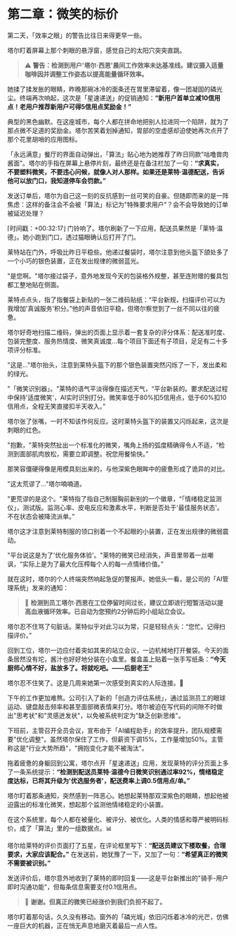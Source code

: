# 第二章：微笑的标价

第二天，「效率之眼」的警告比往日来得更早一些。

塔尔盯着屏幕上那个刺眼的悬浮窗，感觉自己的太阳穴突突直跳。

> ⚠️ **警告：检测到用户'塔尔·西恩'晨间工作效率未达基准线。建议摄入适量咖啡因并调整工作姿态以提高能量循环效率。**

她揉了揉发胀的眼睛，昨晚那碗冰冷的面条还在胃里滞留着，像一团凝固的磷光尘。终端再次响起，这次是「星速递送」的促销通知：**“新用户首单立减10信用点！老用户推荐新用户可得5信用点奖励金！”**

典型的黑色幽默。在这座城市，每个人都在拼命地把别人拉进同一个陷阱，就为了那点微不足道的奖励金。塔尔苦笑着划掉通知，胃部的空虚感却迫使她再次点开了那个花里胡哨的应用图标。

「永远满意」餐厅的界面自动弹出，「算法」贴心地为她推荐了昨日同款"咕噜兽肉酱面"。塔尔的手指在屏幕上悬停片刻，最终还是在备注栏加了一句：**“求真实，不要塑料微笑，不要违心问候，就像人对人那样。如果还是莱特·温德配送，告诉他可以放门口，我知道停车会罚款。”**

发送订单后，塔尔为自己这一刻的反抗感到一丝可笑的自豪。但随即而来的是一阵焦虑：这样的备注会不会被「算法」标记为"特殊要求用户"？会不会导致她的订单被延迟处理？

⌈时间戳：+00:32:17⌋ 门铃响了。塔尔刷新了一下应用，配送员果然是「莱特·温德」。她小跑到门口，透过猫眼确认后打开了门。

莱特站在门外，呼吸比昨日平稳些。他递过餐袋时，塔尔注意到他头盔下颌处多了一个小巧的银色装置，正在发出规律的微弱蓝光。

"是您啊。"塔尔接过袋子，意外地发现今天的包装格外规整，甚至连附赠的餐具包都工整地贴在侧面。

莱特点点头，指了指餐袋上新贴的一张二维码贴纸：“平台新规，扫描评价可以为我增加'真诚服务'积分。”他的声音依旧平稳，但塔尔察觉到了一丝不同以往的疲惫。

塔尔好奇地扫描二维码，弹出的页面上显示着一套复杂的评分体系：配送准时度、包装完整度、服务热情度、微笑真诚度...每个项目下面还有子项目，足足有二十多项评分标准。

"这是..."塔尔抬头，注意到莱特头盔下的那个银色装置突然闪烁了一下，发出柔和的绿光。

"「微笑识别器」。"莱特的语气平淡得像在描述天气，“平台新装的。要求配送过程中保持'适度微笑'，AI实时识别打分。微笑率低于80%扣5信用点，低于60%扣10信用点，全程无笑直接扣半天收入。”

塔尔张了张嘴，一时不知该作何反应。这时莱特头盔下的装置又闪烁起来，这次是刺眼的红色。

"抱歉，"莱特突然扯出一个标准化的微笑，嘴角上扬的弧度精确得令人不适，“检测到面部肌肉放松，需要立即调整。祝您用餐愉快。”

那笑容僵硬得像是用模具刻出来的，与他深紫色眼眸中的疲惫形成了诡异的对比。

"这太荒谬了..."塔尔喃喃道。

"更荒谬的是这个。"莱特指了指自己制服胸前新别的一个徽章，“「情绪稳定监测仪」，测试版。监测心率、皮电反应和激素水平，判断是否处于'最佳服务状态'。不在状态会被降流派单。”

塔尔这才注意到莱特制服的领口别着一个不起眼的小装置，正在发出规律的微弱震动。

"平台说这是为了'优化服务体验'。"莱特的微笑已经消失，声音里带着一丝嘲讽，“实际上是为了最大化压榨每个人的每一点情绪价值。”

就在这时，塔尔的个人终端突然响起急促的警报声。她低头一看，是公司的「AI管理系统」发来的通知：

> 🔴 **检测到员工塔尔·西恩在工位停留时间过长，建议立即进行短暂活动以提高血液循环效率。已自动为您预约2分钟后的小组站立会议。**

塔尔忍不住骂了句脏话。莱特似乎对此习以为常，只是轻轻点头：“您忙。记得扫描评价。”

回到工位，塔尔一边应付着突如其来的站立会议，一边机械地打开餐袋。今天的面条居然没有坨，酱汁也好好地分装在小盒里。餐盒盖上贴着一张手写纸条：**“今天厨师心情不好，盐放多了。将就吃吧。——后厨老王”**

塔尔忍不住笑了。这是几周来她第一次感受到真实的人际连接。💫

下午的工作更加难熬。公司引入了新的「创造力评估系统」，通过监测员工的眼球运动、键盘敲击频率和甚至面部微表情来打分。塔尔被迫在写代码的间隙不时做出"思考状"和"灵感迸发状"，以免被系统判定为"缺乏创新思维"。

下班前，主管召开全员会议，宣布由于「AI编程助手」的效率提升，团队规模需要"优化调整"。虽然塔尔保住了工作，但薪资下调15%，工作量增加50%。主管称这是"行业大势所趋"，"拥抱变化才能不被淘汰"。

拖着疲惫的身躯回到公寓，塔尔点开「星速递送」应用，发现莱特的评分页面上多了一条系统提示：**“检测到配送员莱特·温德今日微笑识别通过率92%，情绪稳定度达标，已将其升级为'优选服务者'，配送费率上调0.5信用点/单。”**

塔尔盯着那条通知，突然感到一阵恶心。她想起莱特那双深紫色的眼睛，想起他被迫露出的标准化微笑，想起那个监测他情绪稳定的小装置。

在这个系统里，每个人都在被量化、被评分、被优化。人类的情感和尊严被明码标价，成了「算法」里的一组数据点。📊

塔尔给莱特的评价页面打了五星，在评论框里写下：**“配送员建议下楼取餐，合理要求，大家应该配合。”** 在发送前，她犹豫了一下，又加了一句：**“希望真正的微笑不需要被识别。”**

发送评价后，塔尔意外地收到了莱特的即时回复——这是平台新推出的"骑手-用户即时沟通功能"，但每条信息需要支付0.1信用点。

> 💬 **谢谢。但真正的微笑已经涨价到我们负担不起了。**

塔尔盯着那句话，久久没有移动。窗外的「磷光城」依旧闪烁着冰冷的光芒，仿佛一座巨大的机器，正在悄无声息地磨灭着最后一点人性。